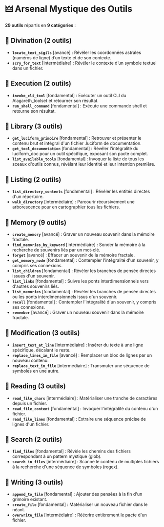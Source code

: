 # 🜲 Arsenal Mystique des Outils

**29 outils** répartis en **9 catégories** :

## 🔮 Divination (2 outils)

- **`locate_text_sigils`** [avancé] : Révéler les coordonnées astrales (numéros de ligne) d’un texte et de son contexte.
- **`scry_for_text`** [intermédiaire] : Révéler le contexte d’un symbole textuel dans un fichier.

## 🔮 Execution (2 outils)

- **`invoke_cli_tool`** [fondamental] : Exécuter un outil CLI du Alagareth_toolset et retourner son résultat.
- **`run_shell_command`** [fondamental] : Exécute une commande shell et retourne son résultat.

## 🔮 Library (3 outils)

- **`get_luciform_grimoire`** [fondamental] : Retrouver et présenter le contenu brut et intégral d'un fichier .luciform de documentation.
- **`get_tool_documentation`** [fondamental] : Révéler l'intégralité du luciform_doc pour un outil spécifique, exposant son pacte complet.
- **`list_available_tools`** [fondamental] : Invoquer la liste de tous les sceaux d'outils connus, révélant leur identité et leur intention première.

## 🔮 Listing (2 outils)

- **`list_directory_contents`** [fondamental] : Révéler les entités directes d'un répertoire.
- **`walk_directory`** [intermédiaire] : Parcourir récursivement une arborescence pour en cartographier tous les fichiers.

## 🔮 Memory (9 outils)

- **`create_memory`** [avancé] : Graver un nouveau souvenir dans la mémoire fractale.
- **`find_memories_by_keyword`** [intermédiaire] : Sonder la mémoire à la recherche de souvenirs liés par un mot-clé.
- **`forget`** [avancé] : Effacer un souvenir de la mémoire fractale.
- **`get_memory_node`** [fondamental] : Contempler l'intégralité d'un souvenir, y compris ses connexions.
- **`list_children`** [fondamental] : Révéler les branches de pensée directes issues d'un souvenir.
- **`list_links`** [fondamental] : Suivre les ponts interdimensionnels vers d'autres souvenirs liés.
- **`list_memories`** [fondamental] : Révéler les branches de pensée directes ou les ponts interdimensionnels issus d'un souvenir.
- **`recall`** [fondamental] : Contempler l'intégralité d'un souvenir, y compris ses connexions.
- **`remember`** [avancé] : Graver un nouveau souvenir dans la mémoire fractale.

## 🔮 Modification (3 outils)

- **`insert_text_at_line`** [intermédiaire] : Insérer du texte à une ligne spécifique, décalant le reste.
- **`replace_lines_in_file`** [avancé] : Remplacer un bloc de lignes par un nouveau contenu.
- **`replace_text_in_file`** [intermédiaire] : Transmuter une séquence de symboles en une autre.

## 🔮 Reading (3 outils)

- **`read_file_chars`** [intermédiaire] : Matérialiser une tranche de caractères depuis un fichier.
- **`read_file_content`** [fondamental] : Invoquer l'intégralité du contenu d'un fichier.
- **`read_file_lines`** [fondamental] : Extraire une séquence précise de lignes d'un fichier.

## 🔮 Search (2 outils)

- **`find_files`** [fondamental] : Révèle les chemins des fichiers correspondant à un pattern mystique (glob).
- **`search_in_files`** [intermédiaire] : Scanne le contenu de multiples fichiers à la recherche d'une séquence de symboles (regex).

## 🔮 Writing (3 outils)

- **`append_to_file`** [fondamental] : Ajouter des pensées à la fin d'un grimoire existant.
- **`create_file`** [fondamental] : Matérialiser un nouveau fichier dans le néant.
- **`overwrite_file`** [intermédiaire] : Réécrire entièrement le pacte d'un fichier.
